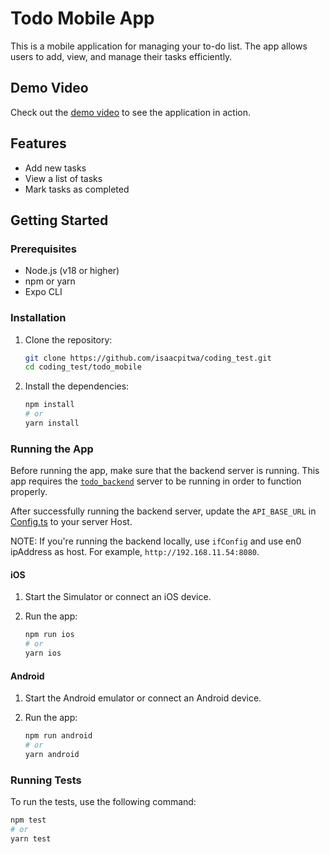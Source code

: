 # Todo Mobile App

This is a mobile application for managing your to-do list. The app allows users to add, view, and manage their tasks efficiently.

## Demo Video

Check out the [demo video](https://www.loom.com/share/b0af0c47b6184cee9840eee0a50e74a9?sid=81465686-0f94-4bda-bfc2-904c7344f982) to see the application in action.

## Features

- Add new tasks
- View a list of tasks
- Mark tasks as completed

## Getting Started

### Prerequisites

- Node.js (v18 or higher)
- npm or yarn
- Expo CLI

### Installation

1. Clone the repository:

    ```sh
    git clone https://github.com/isaacpitwa/coding_test.git
    cd coding_test/todo_mobile
    ```

2. Install the dependencies:

    ```sh
    npm install
    # or
    yarn install
    ```

### Running the App
Before running the app, make sure that the backend server is running. This app requires the [`todo_backend`](../todo_backend/) server to be running in order to function properly.

After successfully running the backend server, update the `API_BASE_URL` in [Config.ts](./Config.ts)  to your server Host.

NOTE: If you're running the backend locally, use `ifConfig` and use en0 ipAddress as host. For example, `http://192.168.11.54:8080`.

#### iOS

1. Start the Simulator or connect an iOS device.

2. Run the app:

    ```sh
    npm run ios
    # or
    yarn ios
    ```

#### Android

1. Start the Android emulator or connect an Android device.

2. Run the app:

    ```sh
    npm run android
    # or
    yarn android
    ```

### Running Tests

To run the tests, use the following command:

```sh
npm test
# or
yarn test

